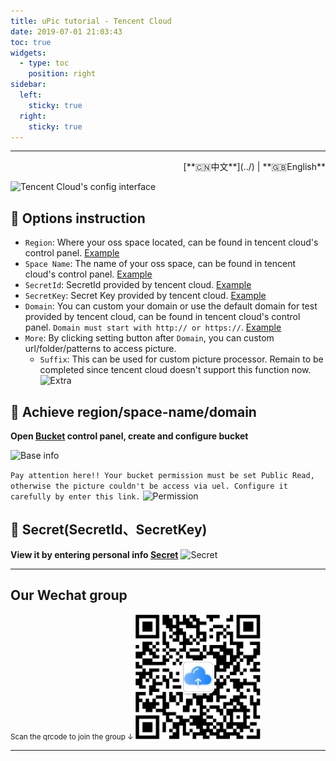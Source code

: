 ```yaml
---
title: uPic tutorial - Tencent Cloud
date: 2019-07-01 21:03:43
toc: true
widgets:
  - type: toc
    position: right
sidebar:
  left:
    sticky: true
  right:
    sticky: true
---
```


<hr><!-- i18n --><div align="right">[**🇨🇳中文**](../)  | **🇬🇧English**</div><!-- i18n -->

![Tencent Cloud's config interface](https://gitee.com/gee1k/oss/raw/master/tutorials/tencent-host.png)

## 📝 Options instruction

- `Region`: Where your oss space located, can be found in tencent cloud's control panel. [Example](#🧰-Achieve-region/space-name/domain)
- `Space Name`: The name of your oss space, can be found in tencent cloud's control panel. [Example](#🧰-Achieve-region/space-name/domain)
- `SecretId`: SecretId provided by tencent cloud. [Example](#🔑-Secret(SecretId、SecretKey))
- `SecretKey`: Secret Key provided by tencent cloud. [Example](#🔑-Secret(SecretId、SecretKey))
- `Domain`: You can custom your domain or use the default domain for test provided by tencent cloud, can be found in tencent cloud's control panel. `Domain must start with http:// or https://`. [Example](#🧰-Achieve-region/space-name/domain)
- `More`: By clicking setting button after `Domain`, you can custom url/folder/patterns to access picture.
  - `Suffix`: This can be used for custom picture processor. Remain to be completed since tencent cloud doesn't support this function now.
  ![Extra](https://gitee.com/gee1k/oss/raw/master/tutorials/tencent-host-extension.png)

## 🧰 Achieve region/space-name/domain

**Open [Bucket](https://console.cloud.tencent.com/cos5/bucket) control panel, create and configure bucket**

![Base info](https://gitee.com/gee1k/oss/raw/master/tutorials/tencent-info.png)

`Pay attention here!! Your bucket permission must be set Public Read, otherwise the picture couldn't be access via uel. Configure it carefully by enter this link.`
![Permission](https://gitee.com/gee1k/oss/raw/master/tutorials/tencent-info-2.png)

## 🔑 Secret(SecretId、SecretKey)

**View it by entering personal info [Secret](https://console.cloud.tencent.com/cam/capi)**
![Secret](https://gitee.com/gee1k/oss/raw/master/tutorials/tencent-ak.png)

<hr>

## Our Wechat group
  <small>Scan the qrcode to join the group ↓ </small>
	<img src="https://raw.githubusercontent.com/gee1k/oss/master/personal/geee1k.JPG" height="200" style="height:200px">

<hr>
